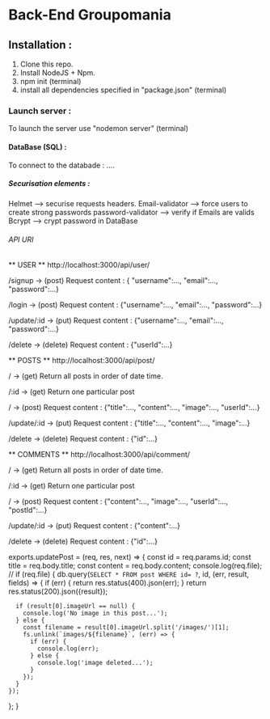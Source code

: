# Back-End Groupomania

## Installation :

1. Clone this repo.
2. Install NodeJS + Npm.
3. npm init (terminal)
4. install all dependencies specified in "package.json" (terminal)

### Launch server :

To launch the server use "nodemon server" (terminal)

#### DataBase (SQL) :

To connect to the databade : ....

##### Securisation elements :

Helmet --> securise requests headers.
Email-validator --> force users to create strong passwords
password-validator --> verify if Emails are valids
Bcrypt --> crypt password in DataBase

###### API URI

** USER **
http://localhost:3000/api/user/

/signup -> (post)
Request content : { "username":..., "email":..., "password":...}

/login -> (post)
Request content : {"username":..., "email":..., "password":...}

/update/:id -> (put)
Request content : {"username":..., "email":..., "password":...}

/delete -> (delete)
Request content : {"userId":...}

** POSTS **
http://localhost:3000/api/post/

/ -> (get)
Return all posts in order of date time.

/:id -> (get)
Return one particular post

/ -> (post)
Request content : {"title":..., "content":..., "image":..., "userId":...}

/update/:id -> (put)
Request content : {"title":..., "content":..., "image":...}

/delete -> (delete)
Request content : {"id":...}

** COMMENTS **
http://localhost:3000/api/comment/

/ -> (get)
Return all posts in order of date time.

/:id -> (get)
Return one particular post

/ -> (post)
Request content : {"content":..., "image":..., "userId":..., "postId":...}

/update/:id -> (put)
Request content : {"content":...}

/delete -> (delete)
Request content : {"id":...}

exports.updatePost = (req, res, next) => {
  const id = req.params.id;
  const title = req.body.title;
  const content = req.body.content;
  console.log(req.file);
  // if (req.file) {
    db.query(`SELECT * FROM post WHERE id= ?`, id, (err, result, fields) => {
      if (err) {
        return res.status(400).json(err);
      }
      return res.status(200).json({result});

      if (result[0].imageUrl == null) {
        console.log('No image in this post...');
      } else {
        const filename = result[0].imageUrl.split('/images/')[1];
        fs.unlink(`images/${filename}`, (err) => {
          if (err) {
            console.log(err);
          } else {
            console.log('image deleted...');
          }
        });
      }
    });
  };
}